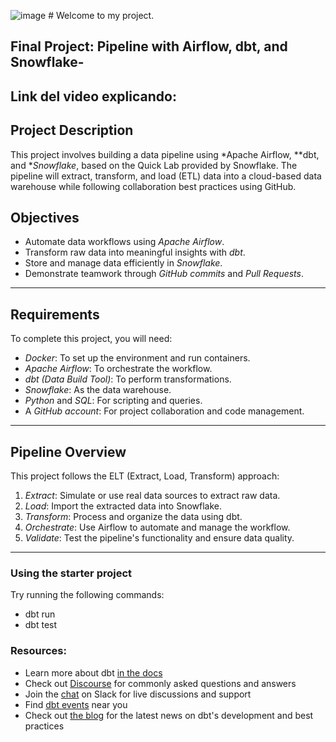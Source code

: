 ![image](https://github.com/user-attachments/assets/c502b76f-2aff-4338-8e4c-7860f9c582d2) # Welcome to my project.

## Final Project: Pipeline with Airflow, dbt, and Snowflake-


## Link del video explicando:


## Project Description
This project involves building a data pipeline using *Apache Airflow, **dbt, and **Snowflake*, based on the Quick Lab provided by Snowflake. The pipeline will extract, transform, and load (ETL) data into a cloud-based data warehouse while following collaboration best practices using GitHub.

## Objectives
- Automate data workflows using *Apache Airflow*.
- Transform raw data into meaningful insights with *dbt*.
- Store and manage data efficiently in *Snowflake*.
- Demonstrate teamwork through *GitHub commits* and *Pull Requests*.

---

## Requirements
To complete this project, you will need:
- *Docker*: To set up the environment and run containers.
- *Apache Airflow*: To orchestrate the workflow.
- *dbt (Data Build Tool)*: To perform transformations.
- *Snowflake*: As the data warehouse.
- *Python* and *SQL*: For scripting and queries.
- A *GitHub account*: For project collaboration and code management.

---

## Pipeline Overview
This project follows the ELT (Extract, Load, Transform) approach:
1. *Extract*: Simulate or use real data sources to extract raw data.
2. *Load*: Import the extracted data into Snowflake.
3. *Transform*: Process and organize the data using dbt.
4. *Orchestrate*: Use Airflow to automate and manage the workflow.
5. *Validate*: Test the pipeline's functionality and ensure data quality.

---


### Using the starter project

Try running the following commands:
- dbt run
- dbt test


### Resources:
- Learn more about dbt [in the docs](https://docs.getdbt.com/docs/introduction)
- Check out [Discourse](https://discourse.getdbt.com/) for commonly asked questions and answers
- Join the [chat](https://community.getdbt.com/) on Slack for live discussions and support
- Find [dbt events](https://events.getdbt.com) near you
- Check out [the blog](https://blog.getdbt.com/) for the latest news on dbt's development and best practices
